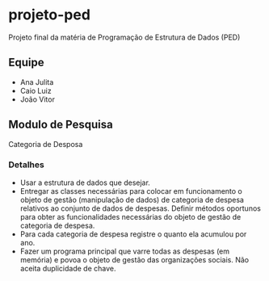 # projeto-ped

Projeto final da matéria de Programação de Estrutura de Dados (PED)

## Equipe

- Ana Julita
- Caio Luiz
- João Vitor

## Modulo de Pesquisa

Categoria de Desposa

### Detalhes

- Usar a estrutura de dados que desejar.
- Entregar as classes necessárias para colocar em funcionamento o objeto de gestão (manipulação de dados) de categoria de despesa relativos ao conjunto de dados de despesas. Definir métodos oportunos para obter as funcionalidades necessárias do objeto de gestão de categoria de despesa.
- Para cada categoria de despesa registre o quanto ela acumulou por ano.
- Fazer um programa principal que varre todas as despesas (em memória) e povoa o objeto de gestão das organizações sociais. Não aceita duplicidade de chave.
